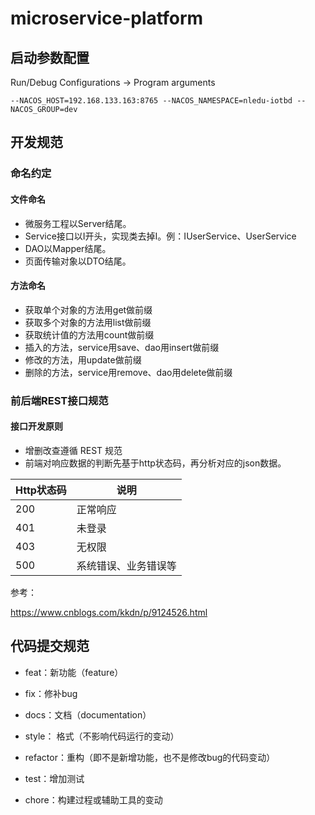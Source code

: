 # microservice-platform

## 启动参数配置

Run/Debug Configurations   ->   Program arguments

```
--NACOS_HOST=192.168.133.163:8765 --NACOS_NAMESPACE=nledu-iotbd --NACOS_GROUP=dev
```

## 开发规范

### 命名约定

#### 文件命名

- 微服务工程以Server结尾。
- Service接口以I开头，实现类去掉I。例：IUserService、UserService
- DAO以Mapper结尾。
- 页面传输对象以DTO结尾。

#### 方法命名

- 获取单个对象的方法用get做前缀
- 获取多个对象的方法用list做前缀
- 获取统计值的方法用count做前缀
- 插入的方法，service用save、dao用insert做前缀
- 修改的方法，用update做前缀
- 删除的方法，service用remove、dao用delete做前缀

### 前后端REST接口规范

#### 接口开发原则

- 增删改查遵循 REST 规范
- 前端对响应数据的判断先基于http状态码，再分析对应的json数据。

| Http状态码 | 说明                 |
| ---------- | -------------------- |
| 200        | 正常响应             |
| 401        | 未登录               |
| 403        | 无权限               |
| 500        | 系统错误、业务错误等 |


参考：

https://www.cnblogs.com/kkdn/p/9124526.html

## 代码提交规范
- feat：新功能（feature）

- fix：修补bug

- docs：文档（documentation）

- style： 格式（不影响代码运行的变动）

- refactor：重构（即不是新增功能，也不是修改bug的代码变动）

- test：增加测试

- chore：构建过程或辅助工具的变动